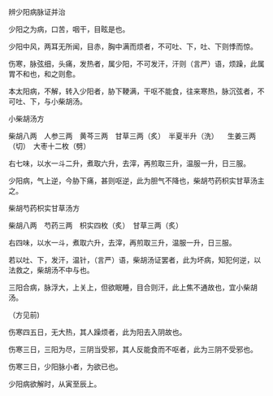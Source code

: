 辨少阳病脉证并治

少阳之为病，口苦，咽干，目眩是也。

少阳中风，两耳无所闻，目赤，胸中满而烦者，不可吐、下，吐、下则悸而惊。

伤寒，脉弦细，头痛，发热者，属少阳，不可发汗，汗则（言严）语，烦躁，此属胃不和也，和之则愈。

本太阳病，不解，转入少阳者，胁下鞕满，干呕不能食，往来寒热，脉沉弦者，不可吐、下，与小柴胡汤。

小柴胡汤方

柴胡八两　人参三两　黄芩三两　甘草三两（炙）　半夏半升（洗） 　生姜三两（切）　大枣十二枚（劈）

右七味，以水一斗二升，煮取六升，去滓，再煎取三升，温服一升，日三服。

少阳病，气上逆，今胁下痛，甚则呕逆，此为胆气不降也，柴胡芍药枳实甘草汤主之。

柴胡芍药枳实甘草汤方

柴胡八两　芍药三两　枳实四枚（炙）　甘草三两（炙）

右四味，以水一斗，煮取六升，去滓，再煎取三升，温服一升，日三服。

若以吐、下，发汗，温针，（言严）语，柴胡汤证罢者，此为坏病，知犯何逆，以法救之，柴胡汤不中与也。

三阳合病，脉浮大，上关上，但欲眠睡，目合则汗，此上焦不通故也，宜小柴胡汤。

（方见前)

伤寒四五日，无大热，其人躁烦者，此为阳去入阴故也。

伤寒三日，三阳为尽，三阴当受邪，其人反能食而不呕者，此为三阴不受邪也。

伤寒三日，少阳脉小者，为欲已也。

少阳病欲解时，从寅至辰上。


